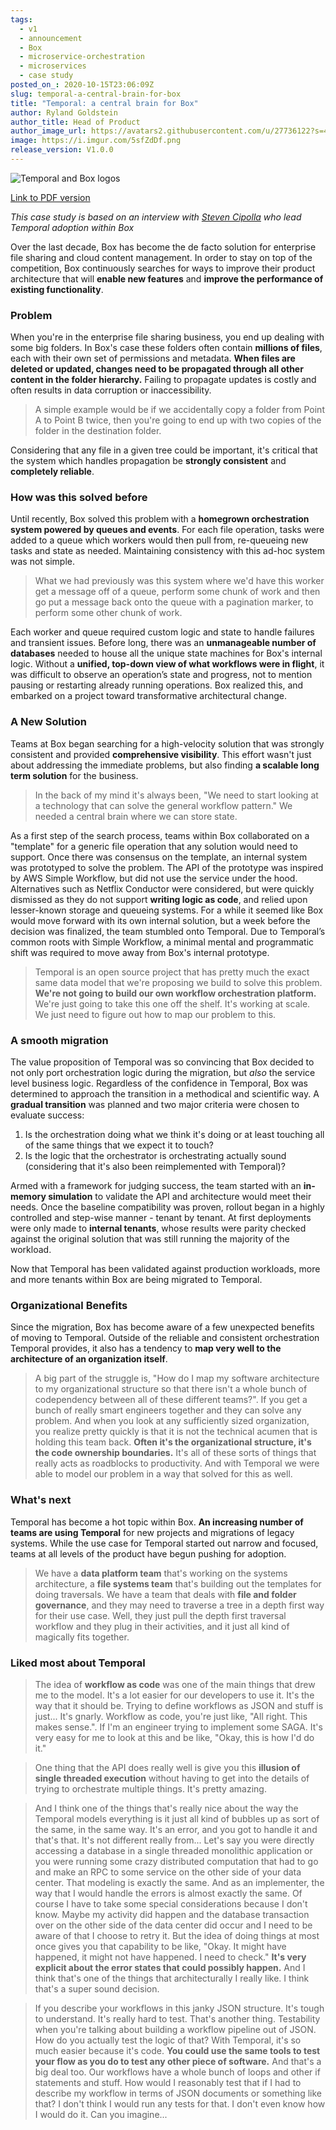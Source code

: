 ```yaml
---
tags:
  - v1
  - announcement
  - Box
  - microservice-orchestration
  - microservices
  - case study
posted_on_: 2020-10-15T23:06:09Z
slug: temporal-a-central-brain-for-box
title: "Temporal: a central brain for Box"
author: Ryland Goldstein
author_title: Head of Product
author_image_url: https://avatars2.githubusercontent.com/u/27736122?s=460&u=7b6a3e58ec7ed715│       7f23f51e91a2f4cd2028d606&v=4
image: https://i.imgur.com/5sfZdDf.png
release_version: V1.0.0
---
```


<img alt="Temporal and Box logos" class="case-study-header" src='https://i.imgur.com/Kn3I1sY.png' />

[Link to PDF version](http://temporal.io/case-studies/Temporal_a_central_brain_for_Box.pdf)

<!--truncate-->

_This case study is based on an interview with [Steven Cipolla](https://www.linkedin.com/in/steven-cipolla-9aa02216/) who lead Temporal adoption within Box_

Over the last decade, Box has become the de facto solution for enterprise file sharing and cloud content management. In order to stay on top of the competition, Box continuously searches for ways to improve their product architecture that will **enable new features** and **improve the performance of existing functionality**.

### Problem

When you're in the enterprise file sharing business, you end up dealing with some big folders. In Box's case these folders often contain **millions of files**, each with their own set of permissions and metadata. **When files are deleted or updated, changes need to be propagated through all other content in the folder hierarchy.** Failing to propagate updates is costly and often results in data corruption or inaccessibility.

<blockquote>A simple example would be if we accidentally copy a folder from Point A to Point B twice, then you're going to end up with two copies of the folder in the destination folder.</blockquote>

Considering that any file in a given tree could be important, it's critical that the system which handles propagation be **strongly consistent** and **completely reliable**.

### How was this solved before

Until recently, Box solved this problem with a **homegrown orchestration system powered by queues and events**. For each file operation, tasks were added to a queue which workers would then pull from, re-queueing new tasks and state as needed. Maintaining consistency with this ad-hoc system was not simple.

> What we had previously was this system where we'd have this worker get a message off of a queue, perform some chunk of work and then go put a message back onto the queue with a pagination marker, to perform some other chunk of work.

Each worker and queue required custom logic and state to handle failures and transient issues. Before long, there was an **unmanageable number of databases** needed to house all the unique state machines for Box's internal logic. Without a **unified, top-down view of what workflows were in flight**, it was difficult to observe an operation’s state and progress, not to mention pausing or restarting already running operations. Box realized this, and embarked on a project toward transformative architectural change.

### A New Solution

Teams at Box began searching for a high-velocity solution that was strongly consistent and provided **comprehensive visibility**. This effort wasn't just about addressing the immediate problems, but also finding **a scalable long term solution** for the business.

> In the back of my mind it's always been, "We need to start looking at a technology that can solve the general workflow pattern." We needed a central brain where we can store state.

As a first step of the search process, teams within Box collaborated on a "template" for a generic file operation that any solution would need to support. Once there was consensus on the template, an internal system was prototyped to solve the problem. The API of the prototype was inspired by AWS Simple Workflow, but did not use the service under the hood. Alternatives such as Netflix Conductor were considered, but were quickly dismissed as they do not support **writing logic as code**, and relied upon lesser-known storage and queueing systems. For a while it seemed like Box would move forward with its own internal solution, but a week before the decision was finalized, the team stumbled onto Temporal. Due to Temporal’s common roots with Simple Workflow, a minimal mental and programmatic shift was required to move away from Box's internal prototype.

> Temporal is an open source project that has pretty much the exact same data model that we're proposing we build to solve this problem. **We're not going to build our own workflow orchestration platform.** We're just going to take this one off the shelf. It's working at scale. We just need to figure out how to map our problem to this.

### A smooth migration

The value proposition of Temporal was so convincing that Box decided to not only port orchestration logic during the migration, but _also_ the service level business logic. Regardless of the confidence in Temporal, Box was determined to approach the transition in a methodical and scientific way. A **gradual transition** was planned and two major criteria were chosen to evaluate success:

1. Is the orchestration doing what we think it's doing or at least touching all of the same things that we expect it to touch?
2. Is the logic that the orchestrator is orchestrating actually sound (considering that it's also been reimplemented with Temporal)?

Armed with a framework for judging success, the team started with an **in-memory simulation** to validate the API and architecture would meet their needs. Once the baseline compatibility was proven, rollout began in a highly controlled and step-wise manner - tenant by tenant. At first deployments were only made to **internal tenants**, whose results were parity checked against the original solution that was still running the majority of the workload.

Now that Temporal has been validated against production workloads, more and more tenants within Box are being migrated to Temporal.

### Organizational Benefits

Since the migration, Box has become aware of a few unexpected benefits of moving to Temporal. Outside of the reliable and consistent orchestration Temporal provides, it also has a tendency to **map very well to the architecture of an organization itself**.

> A big part of the struggle is, "How do I map my software architecture to my organizational structure so that there isn't a whole bunch of codependency between all of these different teams?". If you get a bunch of really smart engineers together and they can solve any problem. And when you look at any sufficiently sized organization, you realize pretty quickly is that it is not the technical acumen that is holding this team back. **Often it's the organizational structure, it's the code ownership boundaries.** It's all of these sorts of things that really acts as roadblocks to productivity. And with Temporal we were able to model our problem in a way that solved for this as well.

### What's next

Temporal has become a hot topic within Box. **An increasing number of teams are using Temporal** for new projects and migrations of legacy systems. While the use case for Temporal started out narrow and focused, teams at all levels of the product have begun pushing for adoption.

> We have a **data platform team** that's working on the systems architecture, a **file systems team** that's building out the templates for doing traversals. We have a team that deals with **file and folder governance**, and they may need to traverse a tree in a depth first way for their use case. Well, they just pull the depth first traversal workflow and they plug in their activities, and it just all kind of magically fits together.

### Liked most about Temporal

> The idea of **workflow as code** was one of the main things that drew me to the model. It's a lot easier for our developers to use it. It's the way that it should be. Trying to define workflows as JSON and stuff is just... It's gnarly. Workflow as code, you're just like, "All right. This makes sense.". If I'm an engineer trying to implement some SAGA. It's very easy for me to look at this and be like, "Okay, this is how I'd do it."

> One thing that the API does really well is give you this **illusion of single threaded execution** without having to get into the details of trying to orchestrate multiple things. It's pretty amazing.

> And I think one of the things that's really nice about the way the Temporal models everything is it just all kind of bubbles up as sort of the same, in the same way. It's an error, and you got to handle it and that's that. It's not different really from... Let's say you were directly accessing a database in a single threaded monolithic application or you were running some crazy distributed computation that had to go and make an RPC to some service on the other side of your data center. That modeling is exactly the same. And as an implementer, the way that I would handle the errors is almost exactly the same. Of course I have to take some special considerations because I don't know. Maybe my activity did happen and the database transaction over on the other side of the data center did occur and I need to be aware of that I choose to retry it. But the idea of doing things at most once gives you that capability to be like, "Okay. It might have happened, it might not have happened. I need to check." **It's very explicit about the error states that could possibly happen.** And I think that's one of the things that architecturally I really like. I think that's a super sound decision.

> If you describe your workflows in this janky JSON structure. It's tough to understand. It's really hard to test. That's another thing. Testability when you're talking about building a workflow pipeline out of JSON. How do you actually test the logic of that? With Temporal, it's so much easier because it's code. **You could use the same tools to test your flow as you do to test any other piece of software.** And that's a big deal too. Our workflows have a whole bunch of loops and other if statements and stuff. How would I reasonably test that if I had to describe my workflow in terms of JSON documents or something like that? I don't think I would run any tests for that. I don't even know how I would do it. Can you imagine...
